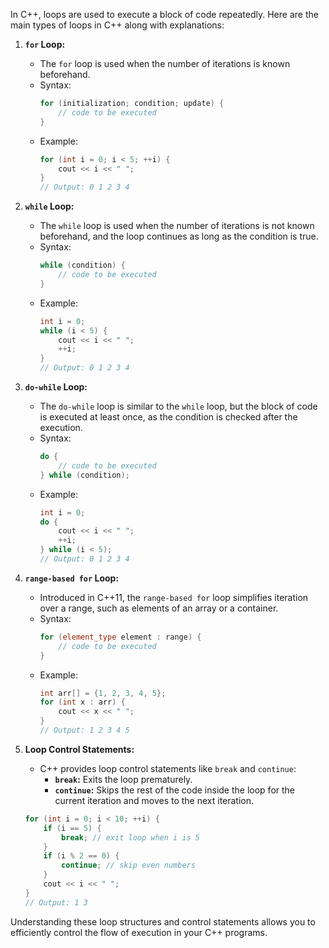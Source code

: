In C++, loops are used to execute a block of code repeatedly. Here are the main types of loops in C++ along with explanations:

1. **`for` Loop:**
   - The `for` loop is used when the number of iterations is known beforehand.
   - Syntax:
     ```cpp
     for (initialization; condition; update) {
         // code to be executed
     }
     ```
   - Example:
     ```cpp
     for (int i = 0; i < 5; ++i) {
         cout << i << " ";
     }
     // Output: 0 1 2 3 4
     ```

2. **`while` Loop:**
   - The `while` loop is used when the number of iterations is not known beforehand, and the loop continues as long as the condition is true.
   - Syntax:
     ```cpp
     while (condition) {
         // code to be executed
     }
     ```
   - Example:
     ```cpp
     int i = 0;
     while (i < 5) {
         cout << i << " ";
         ++i;
     }
     // Output: 0 1 2 3 4
     ```

3. **`do-while` Loop:**
   - The `do-while` loop is similar to the `while` loop, but the block of code is executed at least once, as the condition is checked after the execution.
   - Syntax:
     ```cpp
     do {
         // code to be executed
     } while (condition);
     ```
   - Example:
     ```cpp
     int i = 0;
     do {
         cout << i << " ";
         ++i;
     } while (i < 5);
     // Output: 0 1 2 3 4
     ```

4. **`range-based for` Loop:**
   - Introduced in C++11, the `range-based for` loop simplifies iteration over a range, such as elements of an array or a container.
   - Syntax:
     ```cpp
     for (element_type element : range) {
         // code to be executed
     }
     ```
   - Example:
     ```cpp
     int arr[] = {1, 2, 3, 4, 5};
     for (int x : arr) {
         cout << x << " ";
     }
     // Output: 1 2 3 4 5
     ```

5. **Loop Control Statements:**
   - C++ provides loop control statements like `break` and `continue`:
     - **`break`:** Exits the loop prematurely.
     - **`continue`:** Skips the rest of the code inside the loop for the current iteration and moves to the next iteration.

   ```cpp
   for (int i = 0; i < 10; ++i) {
       if (i == 5) {
           break; // exit loop when i is 5
       }
       if (i % 2 == 0) {
           continue; // skip even numbers
       }
       cout << i << " ";
   }
   // Output: 1 3
   ```

Understanding these loop structures and control statements allows you to efficiently control the flow of execution in your C++ programs.
